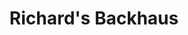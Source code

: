 ---
title: "Richard's Backhaus"
url: /ludwigshafen-am-rhein/richards-backhaus-breite-strasse/
shop: Bäckerei
---
